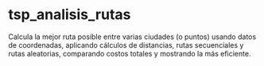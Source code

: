 # tsp_analisis_rutas
Calcula la mejor ruta posible entre varias ciudades (o puntos) usando datos de coordenadas, aplicando cálculos de distancias, rutas secuenciales y rutas aleatorias, comparando costos totales y mostrando la más eficiente.
